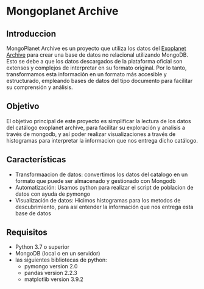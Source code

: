 # Mongoplanet Archive
## Introduccion

MongoPlanet Archive es un proyecto que utiliza los datos del [Exoplanet Archive](https://exoplanetarchive.ipac.caltech.edu) para crear una base de datos no relacional utilizando MongoDB. Esto se debe a que los datos descargados de la plataforma oficial son extensos y complejos de interpretar en su formato original. Por lo tanto, transformamos esta información en un formato más accesible y estructurado, empleando bases de datos del tipo documento para facilitar su comprensión y análisis.

## Objetivo

El objetivo principal de este proyecto es simplificar la lectura de los datos del catálogo exoplanet archive, para facilitar su exploración y analisis a través de mongodb, y así poder realizar visualizaciones a través de histogramas para interpretar la informacion que nos entrega dicho catálogo.

## Características

- Transformaacion de datos: convertimos los datos del catalogo en un formato que puede ser almacenado y gestionado con Mongodb
- Automatización: Usamos python para realizar el script de poblacion de datos con ayuda de pymongo
- Visualización de datos: Hicimos histogramas para los metodos de descubrimiento, para así entender la información que nos entrega esta base de datos

## Requisitos

- Python 3.7 o superior
- MongoDB (local o en un servidor)
- las siguientes bibliotecas de python:
  - pymongo version 2.0
  - pandas version 2.2.3
  - matplotlib version 3.9.2

